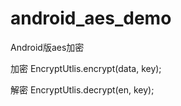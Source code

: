 # android_aes_demo
Android版aes加密

加密
	EncryptUtlis.encrypt(data, key);

解密
	EncryptUtlis.decrypt(en, key);